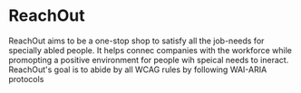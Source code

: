 # ReachOut
ReachOut aims to be a one-stop shop to satisfy all the job-needs for specially abled people. It helps connec companies with the workforce while promopting a positive environment for people wih speical needs to ineract. ReachOut's goal is to abide by all WCAG rules by following WAI-ARIA protocols
